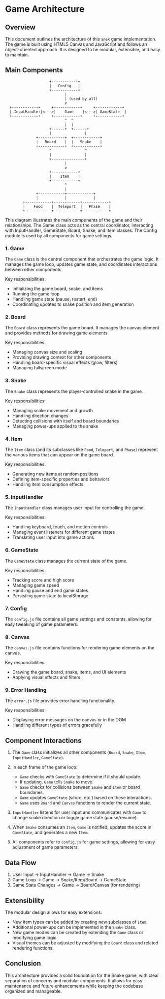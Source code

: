 # Game Architecture

## Overview

This document outlines the architecture of this `snek` game implementation. The game is built using HTML5 Canvas and JavaScript and follows an object-oriented approach. It is designed to be modular, extensible, and easy to maintain.

## Main Components

```
                    +------------+
                    |   Config   |
                    +------------+
                           |
                           | (used by all)
                           v
  +------------+     +------------+     +------------+
  | InputHandler|<--->|    Game    |<--->| GameState  |
  +------------+     +------------+     +------------+
                           ^  ^
                           |  |
                    +------+  +------+
                    |               |
              +------------+  +------------+
              |   Board    |  |   Snake    |
              +------------+  +------------+
                    ^               ^
                    |               |
                    +---------------+
                           |
                           v
                    +------------+
                    |    Item    |
                    +------------+
                           ^
                           |
              +------------+------------+
              |            |            |
        +------------+------------+------------+
        |    Food    |  Teleport  |   Phase    |
        +------------+------------+------------+
```

This diagram illustrates the main components of the game and their relationships. The Game class acts as the central coordinator, interacting with InputHandler, GameState, Board, Snake, and Item classes. The Config module is used by all components for game settings.

### 1. Game

The `Game` class is the central component that orchestrates the game logic. It manages the game loop, updates game state, and coordinates interactions between other components.

Key responsibilities:
- Initializing the game board, snake, and items
- Running the game loop
- Handling game state (pause, restart, end)
- Coordinating updates to snake position and item generation

### 2. Board

The `Board` class represents the game board. It manages the canvas element and provides methods for drawing game elements.

Key responsibilities:
- Managing canvas size and scaling
- Providing drawing context for other components
- Handling board-specific visual effects (glow, filters)
- Managing fullscreen mode

### 3. Snake

The `Snake` class represents the player-controlled snake in the game.

Key responsibilities:
- Managing snake movement and growth
- Handling direction changes
- Detecting collisions with itself and board boundaries
- Managing power-ups applied to the snake

### 4. Item

The `Item` class (and its subclasses like `Food`, `Teleport`, and `Phase`) represent the various items that can appear on the game board.

Key responsibilities:
- Generating new items at random positions
- Defining item-specific properties and behaviors
- Handling item consumption effects

### 5. InputHandler

The `InputHandler` class manages user input for controlling the game.

Key responsibilities:
- Handling keyboard, touch, and motion controls
- Managing event listeners for different game states
- Translating user input into game actions

### 6. GameState

The `GameState` class manages the current state of the game.

Key responsibilities:
- Tracking score and high score
- Managing game speed
- Handling pause and end game states
- Persisting game state to localStorage

### 7. Config

The `config.js` file contains all game settings and constants, allowing for easy tweaking of game parameters.

### 8. Canvas

The `canvas.js` file contains functions for rendering game elements on the canvas.

Key responsibilities:
- Drawing the game board, snake, items, and UI elements
- Applying visual effects and filters

### 9. Error Handling

The `error.js` file provides error handling functionality.

Key responsibilities:
- Displaying error messages on the canvas or in the DOM
- Handling different types of errors gracefully

## Component Interactions

1. The `Game` class initializes all other components (`Board`, `Snake`, `Item`, `InputHandler`, `GameState`).

2. In each frame of the game loop:
   - `Game` checks with `GameState` to determine if it should update.
   - If updating, `Game` tells `Snake` to move.
   - `Game` checks for collisions between `Snake` and `Item` or board boundaries.
   - `Game` updates `GameState` (score, etc.) based on these interactions.
   - `Game` uses `Board` and `Canvas` functions to render the current state.

3. `InputHandler` listens for user input and communicates with `Game` to change snake direction or toggle game state (pause/resume).

4. When `Snake` consumes an `Item`, `Game` is notified, updates the score in `GameState`, and generates a new `Item`.

5. All components refer to `config.js` for game settings, allowing for easy adjustment of game parameters.

## Data Flow

1. User Input → InputHandler → Game → Snake
2. Game Loop → Game → Snake/Item/Board → GameState
3. Game State Changes → Game → Board/Canvas (for rendering)

## Extensibility

The modular design allows for easy extensions:
- New item types can be added by creating new subclasses of `Item`.
- Additional power-ups can be implemented in the `Snake` class.
- New game modes can be created by extending the `Game` class or modifying game logic.
- Visual themes can be adjusted by modifying the `Board` class and related rendering functions.

## Conclusion

This architecture provides a solid foundation for the Snake game, with clear separation of concerns and modular components. It allows for easy maintenance and future enhancements while keeping the codebase organized and manageable.
